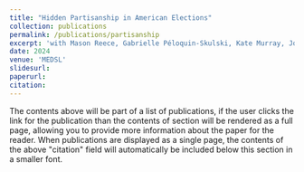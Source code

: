 ```yaml
---
title: "Hidden Partisanship in American Elections"
collection: publications
permalink: /publications/partisanship
excerpt: 'with Mason Reece, Gabrielle Péloquin-Skulski, Kate Murray, Joe Loffredo, Acevedo Jetter, K. E., Zachary Garai, Alejandro Flores, Lucas Bulić Bračulj, Samuel Baltz, and Charles Stewart III'
date: 2024
venue: 'MEDSL'
slidesurl: 
paperurl: 
citation: 
---
```


The contents above will be part of a list of publications, if the user clicks the link for the publication than the contents of section will be rendered as a full page, allowing you to provide more information about the paper for the reader. When publications are displayed as a single page, the contents of the above "citation" field will automatically be included below this section in a smaller font.